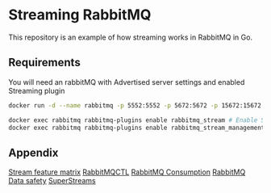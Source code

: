 # Streaming RabbitMQ
This repository is an example of how streaming works in RabbitMQ in Go.

## Requirements
You will need an rabbitMQ with Advertised server settings and enabled Streaming plugin

```bash
docker run -d --name rabbitmq -p 5552:5552 -p 5672:5672 -p 15672:15672 -e RABBITMQ_SERVER_ADDITIONAL_ERL_ARGS='-rabbitmq_stream advertised_host localhost -rabbit loopback_users "none"' rabbitmq:3.9-management

docker exec rabbitmq rabbitmq-plugins enable rabbitmq_stream # Enable Stream plugin
docker exec rabbitmq rabbitmq-plugins enable rabbitmq_stream_management # Enable UI to manage streams
```

## Appendix
[Stream feature matrix](https://www.rabbitmq.com/stream-core-plugin-comparison.html)
[RabbitMQCTL](https://www.rabbitmq.com/rabbitmqctl.8.html)
[RabbitMQ Consumption](https://www.rabbitmq.com/streams.html#consuming)
[RabbitMQ Data safety](https://www.rabbitmq.com/streams.html#data-safety)
[SuperStreams](https://github.com/rabbitmq/rabbitmq-stream-go-client/issues/149)